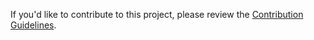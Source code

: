 If you'd like to contribute to this project, please review the [Contribution Guidelines](https://github.com/powershell/xSharePoint/wiki/Contributing%20to%20xSharePoint).
